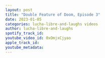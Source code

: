 ```yaml
---
layout: post
title: "Double Feature of Doom, Episode 3"
date: 2023-01-05
categories: lucha-libre-and-laughs videos
author: lucha-libre-and-laughs
spotify_track_id: 
youtube_video_id: 0xOmjxCjyao
apple_track_id: 
youtube_metadata: 
---
```

